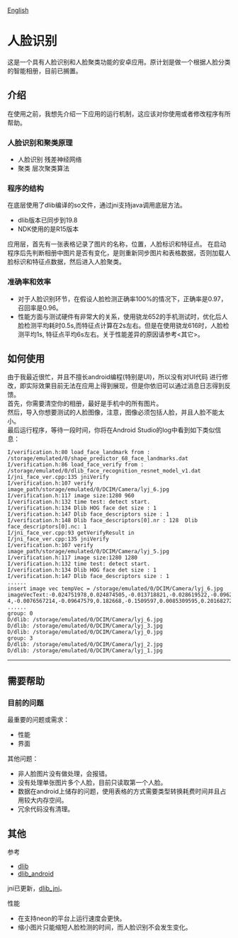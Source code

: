 [English](README_ENG.md)
# 人脸识别 
这是一个具有人脸识别和人脸聚类功能的安卓应用。原计划是做一个根据人脸分类的智能相册，目前已搁置。

## 介绍
 在使用之前，我想先介绍一下应用的运行机制，这应该对你使用或者修改程序有所帮助。

 ### 人脸识别和聚类原理
 * 人脸识别 残差神经网络
 * 聚类 层次聚类算法

### 程序的结构
在底层使用了dlib编译的so文件，通过jni支持java调用底层方法。
* dlib版本已同步到19.8
* NDK使用的是R15版本

应用层，首先有一张表格记录了图片的名称，位置，人脸标识和特征点。
在启动程序后先判断相册中图片是否有变化，是则重新同步图片和表格数据，否则加载人脸标识和特征点数据，然后进入人脸聚类。</br>


### 准确率和效率
* 对于人脸识别环节，在假设人脸检测正确率100%的情况下，正确率是0.97，召回率是0.96。
* 性能方面与测试硬件有非常大的关系，使用骁龙652的手机测试时，优化后人脸检测平均耗时0.5s,而特征点计算在2s左右。但是在使用骁龙616时，人脸检测平均1s, 特征点平均6s左右。关于性能差异的原因请参考<其它>。

## 如何使用
由于我最近很忙，并且不擅长android编程(特别是UI)，所以没有对UI代码
进行修改，即实际效果目前无法在应用上得到展现，但是你依旧可以通过消息日志得到反馈。</br>
首先，你需要清空你的相册，最好是手机中的所有图片。</br>
然后，导入你想要测试的人脸图像，注意，图像必须包括人脸，并且人脸不能太小。</br>
最后运行程序，等待一段时间，你将在Android Studio的log中看到如下类似信息：

    I/verification.h:80 load_face_landmark from : /storage/emulated/0/shape_predictor_68_face_landmarks.dat
    I/verification.h:86 load_face_verify from : /storage/emulated/0/dlib_face_recognition_resnet_model_v1.dat
    I/jni_face_ver.cpp:135 jniVerify
    I/verification.h:107 verify image_path/storage/emulated/0/DCIM/Camera/lyj_6.jpg
    I/verification.h:117 image size:1280 960
    I/verification.h:132 time test: detect start.
    I/verification.h:134 Dlib HOG face det size : 1
    I/verification.h:147 Dlib face_descriptors size : 1
    I/verification.h:148 Dlib face_descriptors[0].nr : 128  Dlib face_descriptors[0].nc: 1
    I/jni_face_ver.cpp:93 getVerifyResult in
    I/jni_face_ver.cpp:135 jniVerify
    I/verification.h:107 verify image_path/storage/emulated/0/DCIM/Camera/lyj_5.jpg
    I/verification.h:117 image size:1280 1280
    I/verification.h:132 time test: detect start.
    I/verification.h:134 Dlib HOG face det size : 1
    I/verification.h:147 Dlib face_descriptors size : 1
    ......
    insert image vec tempVec = /storage/emulated/0/DCIM/Camera/lyj_6.jpg
    imageVecText:-0.024751978,0.024874505,-0.013718821,-0.028619522,-0.09627778,-0.0052718264,-0.09067893,-0.04976383,0.06042842,-0.13504581,0.14587808,-0.097083785,-0.17904182,-0.079852544,-0.033664394,0.19204171,-0.15419398,-0.18213901,-0.022971295,-0.046877004,0.015238022,0.008480772,-0.0069706016,0.02609567,-0.15924351,-0.33667544,-0.0842147,-0.09047962,0.0028145332,-0.07761911,-0.05197698,0.12094144,-0.08431834,0.066665806,0.09168729,0.060553893,0.03974204,-0.043633655,0.23516662,0.023121234,-0.24345173,-0.019863492,0.12237895,0.24899954,0.18819396,8.997456E-4,-0.0076567214,-0.09647579,0.182668,-0.1509597,0.0085309595,0.20168272,0.050060004,0.095187746,0.017229209,-0.04954455,0.075121254,0.12472357,-0.10816748,-0.004579893,0.03797207,-0.03161928,-0.008323679,-0.057388052,0.22502124,0.025031103,-0.10274051,-0.18190168,0.14093028,-0.17409733,-0.12056996,0.024919994,-0.16519178,-0.16235322,-0.24118903,-0.015565047,0.33244506,0.14860749,-0.17130354,0.13421851,0.02611238,-0.09063421,0.14841715,0.17515385,-0.06889065,0.017389476,-0.032926377,-0.0070704296,0.29050073,-0.04428906,0.020326203,0.17312077,-0.008399133,0.11601181,0.04945643,-0.01870037,-0.062723845,0.0273058,-0.1307312,-0.030138377,0.029176394,-0.069304466,0.011285176,0.14039525,-0.16073291,0.14106114,-0.0067199203,0.044936907,0.027418818,0.09416451,-0.06430113,-0.084608324,0.115929455,-0.16218446,0.14299646,0.15306793,0.1023902,0.0600553,0.15778205,0.10151707,0.0031617861,-0.009695006,-0.1983394,-0.011435228,0.09858083,-0.04802562,0.021209128,-0.006057208,
    ......
    group: 0
    D/dlib: /storage/emulated/0/DCIM/Camera/lyj_6.jpg
    D/dlib: /storage/emulated/0/DCIM/Camera/lyj_3.jpg
    D/dlib: /storage/emulated/0/DCIM/Camera/lyj_0.jpg
    group: 3
    D/dlib: /storage/emulated/0/DCIM/Camera/lyj_2.jpg
    D/dlib: /storage/emulated/0/DCIM/Camera/lyj_1.jpg

---
## 需要帮助

### 目前的问题
最重要的问题或需求：
* 性能 
* 界面 

其他问题：
* 非人脸图片没有做处理，会报错。
* 没有处理单张图片多个人脸，目前只读取第一个人脸。
* 数据在android上储存的问题，使用表格的方式需要类型转换耗费时间并且占用较大内存空间。
* 冗余代码没有清理。

## 其他
参考
* [dlib](https://github.com/davisking/dlib)
* [dlib_android](https://github.com/tzutalin/dlib-android)

jni已更新，[dlib_jni](https://github.com/weank1984/dlib_jni)。

性能
* 在支持neon的平台上运行速度会更快。
* 缩小图片只能缩短人脸检测的时间，而人脸识别不会发生变化。
